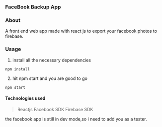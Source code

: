 ### FaceBook Backup App
### About
A front end web app made with react js to export your facebook photos to firebase.
### Usage
1. install all the necessary dependencies

```
npm install
```
2. hit npm start and you are good to go

```
npm start
```
#### Technologies used
> Reactjs
> Facebook SDK
> Firebase SDK

the facebook app is still in dev mode,so i need to add you as a tester.
